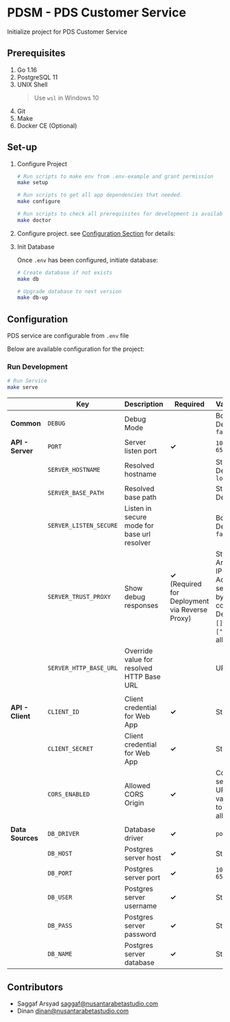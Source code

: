 # PDSM - PDS Customer Service

Initialize project for PDS Customer Service

## Prerequisites

1. Go 1.16
2. PostgreSQL 11
3. UNIX Shell
   > Use `wsl` in Windows 10
4. Git
5. Make
6. Docker CE (Optional)

## Set-up

1. Configure Project

   ```sh
   # Run scripts to make env from .env-example and grant permission
   make setup
   
   # Run scripts to get all app dependencies that needed.
   make configure
   
   # Run scripts to check all prerequisites for development is available
   make doctor
   ```

2. Configure project. see [Configuration Section](#Configuration) for details:

3. Init Database

   Once `.env` has been configured, initiate database:
   ```bash
   # Create database if not exists
   make db
   
   # Upgrade database to next version
   make db-up
   ```

## Configuration

PDS service are configurable from `.env` file

Below are available configuration for the project:

### Run Development

```sh
# Run Service
make serve
```

|                      | Key                        | Description                                 | Required                                          | Value                                                                                      |
| -------------------- | -------------------------- | ------------------------------------------- | ------------------------------------------------- |:------------------------------------------------------------------------------------------ |
| **Common**           | `DEBUG`                    | Debug Mode                                  |                                                   | Boolean. Default: `false`                                                                  | 
| **API - Server**     | `PORT`                     | Server listen port                          | **✓**                                             | `1024-65535`                                                                               |
|                      | `SERVER_HOSTNAME`          | Resolved hostname                           |                                                   | String, Default: `localhost`                                                               |
|                      | `SERVER_BASE_PATH`         | Resolved base path                          |                                                   | String, Default: `/`                                                                       |
|                      | `SERVER_LISTEN_SECURE`     | Listen in secure mode for base url resolver |                                                   | Boolean, Default: `false`                                                                  |
|                      | `SERVER_TRUST_PROXY`       | Show debug responses                        | **✓** (Required for Deployment via Reverse Proxy) | String Array of IP Address, separated by comma. Default: `[]`. Set to `["*"]` to allow all |
|                      | `SERVER_HTTP_BASE_URL`     | Override value for resolved HTTP Base URL   |                                                   | URL                                                                                        |
|                      |                            |                                             |                                                   |                                                                                            |
|  **API - Client**    | `CLIENT_ID`                |  Client credential for Web App              | **✓**                                             | String                                                                                     |
|                      | `CLIENT_SECRET`            |  Client credential for Web App              | **✓**                                             | String                                                                                     |
|                      | `CORS_ENABLED`             |  Allowed CORS Origin                        | **✓**                                             | Comma-separated URL. Use value `'*'` to allow all origin                                   |
|                      |                            |                                             |                                                   |                                                                                            |
| **Data Sources**     | `DB_DRIVER`                | Database driver                             | **✓**                                             | `postgres`                                                                                 |
|                      | `DB_HOST`                  | Postgres server host                        | **✓**                                             | String                                                                                     |
|                      | `DB_PORT`                  | Postgres server port                        | **✓**                                             | `1024-65535`                                                                               |
|                      | `DB_USER`                  | Postgres server username                    | **✓**                                             | String                                                                                     |
|                      | `DB_PASS`                  | Postgres server password                    | **✓**                                             | String                                                                                     |
|                      | `DB_NAME`                  | Postgres server database                    | **✓**                                             | String                                                                                     |

## Contributors

- Saggaf Arsyad <saggaf@nusantarabetastudio.com>
- Dinan <dinan@nusantarabetastudio.com>